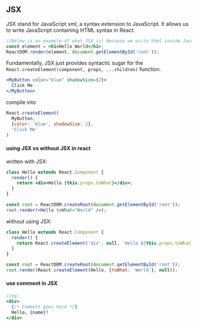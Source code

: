 ## JSX
JSX stand for JavaScript xml, a syntax extension to JavaScript. It allows us to write JavaScript  containing HTML syntax in React.

```jsx
//Below is an example of what JSX is! Because we write html inside JavaScript
const element = <h1>Hello World</h1>;
ReactDOM.render(element, document.getElementById('root'));
```

Fundamentally, JSX just provides syntactic sugar for the `React.createElement(component, props, ...children)` function. 

```jsx
<MyButton color="blue" shadowSize={2}>
  Click Me
</MyButton>
```
compile into
```jsx
React.createElement(
  MyButton,
  {color: 'blue', shadowSize: 2},
  'Click Me'
)
```

#### using JSX vs without JSX in react
written with JSX:
```jsx
class Hello extends React.Component {
  render() {
    return <div>Hello {this.props.toWhat}</div>;
  }
}

const root = ReactDOM.createRoot(document.getElementById('root'));
root.render(<Hello toWhat="World" />);
```
without using JSX:
```js
class Hello extends React.Component {
  render() {
    return React.createElement('div', null, `Hello ${this.props.toWhat}`);
  }
}

const root = ReactDOM.createRoot(document.getElementById('root'));
root.render(React.createElement(Hello, {toWhat: 'World'}, null));
```


#### use comment in JSX
```jsx
//eg: 
<div>
  {/* Comment goes here */}
  Hello, {name}!
</div>
```
